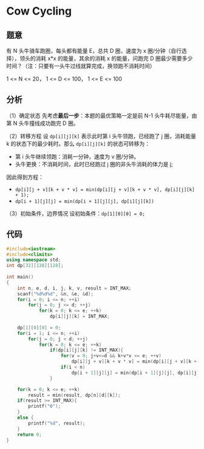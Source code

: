 # Cow Cycling

## 题意
有 N 头牛骑车跑圈，每头都有能量 E，总共 D 圈，速度为 x 圈/分钟（自行选择），领头的消耗 x*x 的能量，其余的消耗 x 的能量，问跑完 D 圈最少需要多少时间？（注：只要有一头牛过线就算完成，换领跑不消耗时间）

1 <= N <= 20，
1 <= D <= 100，
1 <= E <= 100

## 分析
（1）确定状态
先考虑**最后一步**：本题的最优策略一定是前 N-1 头牛耗尽能量，由第 N 头牛撞线成功跑完 D 圈。

（2）转移方程
设 `dp[i][j][k]` 表示此时第 i 头牛领跑，已经跑了 j 圈，消耗能量 k 的状态下的最少耗时。那么 `dp[i][j][k]` 的状态可转移为：

- 第 i 头牛继续领跑：消耗一分钟，速度为 v 圈/分钟。
- 头牛更换：不消耗时间，此时已经跑过 j 圈的非头牛消耗的体力是 j;

因此得到方程： 
- `dp[i][j + v][k + v * v] = min(dp[i][j + v][k + v * v], dp[i][j][k] + 1);`
- `dp[i + 1][j][j] = min(dp[i + 1][j][j], dp[i][j][k])`

（3）初始条件，边界情况
设初始条件：`dp[1][0][0] = 0;`

## 代码
```cpp
#include<iostream>
#include<climits>
using namespace std;
int dp[32][128][128];
 
int main()
{
	int n, e, d, i, j, k, v, result = INT_MAX;
	scanf("%d%d%d", &n, &e, &d);
	for(i = 0; i <= n; ++i)
		for(j = 0; j <= d; ++j)
			for(k = 0; k <= e; ++k)
				dp[i][j][k] = INT_MAX;
				
	dp[1][0][0] = 0;
	for(i = 1; i <= n; ++i)
		for(j = 0; j < d; ++j)
			for(k = 0; k <= e; ++k)
				if(dp[i][j][k] != INT_MAX){
					for(v = 0; j+v<=d && k+v*v <= e; ++v)
						dp[i][j + v][k + v * v] = min(dp[i][j + v][k + v * v], dp[i][j][k] + 1);			
					if(i < n)
						dp[i + 1][j][j] = min(dp[i + 1][j][j], dp[i][j][k]);
				}	

	for(k = 0; k <= e; ++k)
		result = min(result, dp[n][d][k]);
	if(result >= INT_MAX){
		printf("0");
	}
	else {
		printf("%d", result);
	}		
	return 0;
}

```

